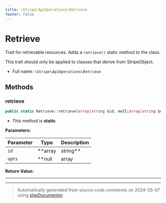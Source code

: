 ```yaml
---
title: \Stripe\ApiOperations\Retrieve
footer: false
---
```


# Retrieve

Trait for retrievable resources. Adds a `retrieve()` static method to the
class.

This trait should only be applied to classes that derive from StripeObject.

* Full name: `\Stripe\ApiOperations\Retrieve`




## Methods

### retrieve



```php
public static Retrieve::retrieve(array|string $id, null|array|string $opts = null): static
```



* This method is **static**.




**Parameters:**

| Parameter | Type | Description |
|-----------|------|-------------|
| `id` | **array|string** | the ID of the API resource to retrieve,<br />or an options array containing an `id` key |
| `opts` | **null|array|string** |  |


**Return Value:**





---

---
> Automatically generated from source code comments on 2024-05-07 using [phpDocumentor](http://www.phpdoc.org/)

